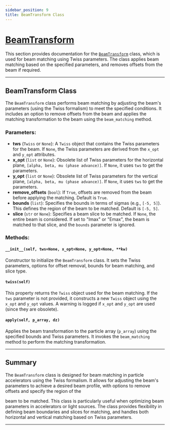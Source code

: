 ```yaml
---
sidebar_position: 9
title: BeamTransform Class
---
```


# [BeamTransform](https://github.com/ocelot-collab/ocelot/blob/master/ocelot/cpbd/physics_proc.py#L374)

This section provides documentation for the [`BeamTransform`](https://github.com/ocelot-collab/ocelot/blob/master/ocelot/cpbd/physics_proc.py#L374) class, which is used for beam matching using Twiss parameters. 
The class applies beam matching based on the specified parameters, and removes offsets from the beam if required.


---

## BeamTransform Class

The `BeamTransform` class performs beam matching by adjusting the beam's parameters (using the Twiss formalism) to meet the specified conditions. It includes an option to remove offsets from the beam and applies the matching transformation to the beam using the `beam_matching` method.

### Parameters:
- **tws** (`Twiss` or `None`): A `Twiss` object that contains the Twiss parameters for the beam. If `None`, the Twiss parameters are derived from the `x_opt` and `y_opt` attributes.
- **x_opt** (`list` or `None`): Obsolete list of Twiss parameters for the horizontal plane, `[alpha, beta, mu (phase advance)]`. If `None`, it uses `tws` to get the parameters.
- **y_opt** (`list` or `None`): Obsolete list of Twiss parameters for the vertical plane, `[alpha, beta, mu (phase advance)]`. If `None`, it uses `tws` to get the parameters.
- **remove_offsets** (`bool`): If `True`, offsets are removed from the beam before applying the matching. Default is `True`.
- **bounds** (`list`): Specifies the bounds in terms of sigmas (e.g., `[-5, 5]`). This defines the region of the beam to be matched. Default is `[-5, 5]`.
- **slice** (`str` or `None`): Specifies a beam slice to be matched. If `None`, the entire beam is considered. If set to "Imax" or "Emax", the beam is matched to that slice, and the `bounds` parameter is ignored.

### Methods:

#### `__init__(self, tws=None, x_opt=None, y_opt=None, **kw)`
Constructor to initialize the `BeamTransform` class. It sets the Twiss parameters, options for offset removal, bounds for beam matching, and slice type.

#### `twiss(self)`
This property returns the `Twiss` object used for the beam matching. If the `tws` parameter is not provided, it constructs a new `Twiss` object using the `x_opt` and `y_opt` values. A warning is logged if `x_opt` and `y_opt` are used (since they are obsolete).

#### `apply(self, p_array, dz)`
Applies the beam transformation to the particle array (`p_array`) using the specified bounds and Twiss parameters. It invokes the `beam_matching` method to perform the matching transformation.

---

## Summary

The `BeamTransform` class is designed for beam matching in particle accelerators using the Twiss formalism. It allows for adjusting the beam's parameters to achieve a desired beam profile, with options to remove offsets and specify the region of the

beam to be matched. This class is particularly useful when optimizing beam parameters in accelerators or light sources. The class provides flexibility in defining beam boundaries and slices for matching, and handles both horizontal and vertical matching based on Twiss parameters.

---

